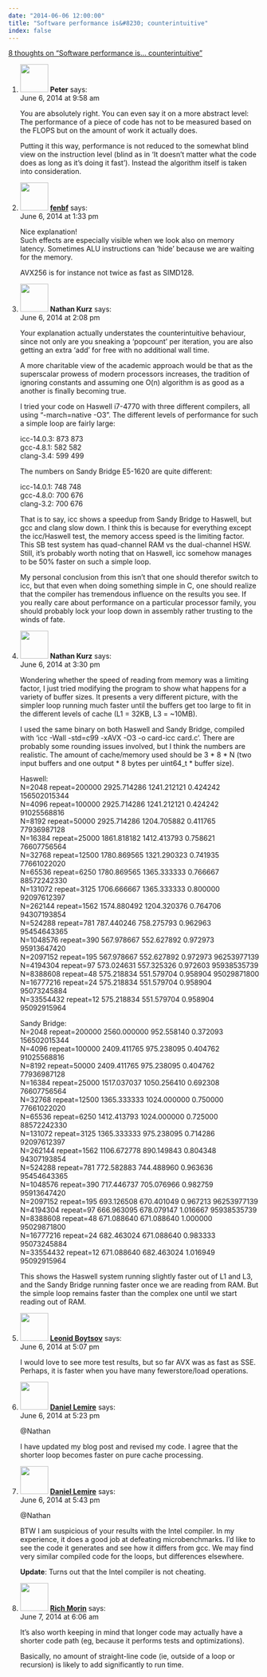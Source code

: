 ```yaml
---
date: "2014-06-06 12:00:00"
title: "Software performance is&#8230; counterintuitive"
index: false
---
```


[8 thoughts on &ldquo;Software performance is&#8230; counterintuitive&rdquo;](/lemire/blog/2014/06-06-software-performance-is-counterintuitive)

<ol class="comment-list">
<li id="comment-128997" class="comment even thread-even depth-1">
<div class="comment-author vcard">
<img alt src="https://secure.gravatar.com/avatar/?s=56&#038;d=mm&#038;r=g" srcset="https://secure.gravatar.com/avatar/?s=112&#038;d=mm&#038;r=g 2x" class="avatar avatar-56 photo avatar-default" height="56" width="56" decoding="async" /> <b class="fn">Peter</b> <span class="says">says:</span> </div>
<div class="comment-metadata"><time datetime="2014-06-06T09:58:22+00:00">June 6, 2014 at 9:58 am</time></a> </div>
<div class="comment-content">
<p>You are absolutely right. You can even say it on a more abstract level: The performance of a piece of code has not to be measured based on the FLOPS but on the amount of work it actually does.</p>
<p>Putting it this way, performance is not reduced to the somewhat blind view on the instruction level (blind as in &lsquo;It doesn&rsquo;t matter what the code does as long as it&rsquo;s doing it fast&rsquo;). Instead the algorithm itself is taken into consideration.</p>
</div>
</li>
<li id="comment-129005" class="comment odd alt thread-odd thread-alt depth-1">
<div class="comment-author vcard">
<img alt src="https://secure.gravatar.com/avatar/9d386c878599019da877e61fb9a9b15f?s=56&#038;d=mm&#038;r=g" srcset="https://secure.gravatar.com/avatar/9d386c878599019da877e61fb9a9b15f?s=112&#038;d=mm&#038;r=g 2x" class="avatar avatar-56 photo" height="56" width="56" decoding="async" /> <b class="fn"><a href="http://www.bfilipek.com" class="url" rel="ugc external nofollow">fenbf</a></b> <span class="says">says:</span> </div>
<div class="comment-metadata"><time datetime="2014-06-06T13:33:35+00:00">June 6, 2014 at 1:33 pm</time></a> </div>
<div class="comment-content">
<p>Nice explanation!<br/>
Such effects are especially visible when we look also on memory latency. Sometimes ALU instructions can &lsquo;hide&rsquo; because we are waiting for the memory.</p>
<p>AVX256 is for instance not twice as fast as SIMD128.</p>
</div>
</li>
<li id="comment-129007" class="comment even thread-even depth-1">
<div class="comment-author vcard">
<img alt src="https://secure.gravatar.com/avatar/bc40eb0aff49fb0aeef0b781db35e29d?s=56&#038;d=mm&#038;r=g" srcset="https://secure.gravatar.com/avatar/bc40eb0aff49fb0aeef0b781db35e29d?s=112&#038;d=mm&#038;r=g 2x" class="avatar avatar-56 photo" height="56" width="56" loading="lazy" decoding="async" /> <b class="fn">Nathan Kurz</b> <span class="says">says:</span> </div>
<div class="comment-metadata"><time datetime="2014-06-06T14:08:12+00:00">June 6, 2014 at 2:08 pm</time></a> </div>
<div class="comment-content">
<p>Your explanation actually understates the counterintuitive behaviour, since not only are you sneaking a &lsquo;popcount&rsquo; per iteration, you are also getting an extra &lsquo;add&rsquo; for free with no additional wall time.</p>
<p>A more charitable view of the academic approach would be that as the superscalar prowess of modern processors increases, the tradition of ignoring constants and assuming one O(n) algorithm is as good as a another is finally becoming true.</p>
<p>I tried your code on Haswell i7-4770 with three different compilers, all using &ldquo;-march=native -O3&rdquo;. The different levels of performance for such a simple loop are fairly large:</p>
<p>icc-14.0.3: 873 873<br/>
gcc-4.8.1: 582 582<br/>
clang-3.4: 599 499</p>
<p>The numbers on Sandy Bridge E5-1620 are quite different:</p>
<p>icc-14.0.1: 748 748<br/>
gcc-4.8.0: 700 676<br/>
clang-3.2: 700 676</p>
<p>That is to say, icc shows a speedup from Sandy Bridge to Haswell, but gcc and clang slow down. I think this is because for everything except the icc/Haswell test, the memory access speed is the limiting factor. This SB test system has quad-channel RAM vs the dual-channel HSW. Still, it&rsquo;s probably worth noting that on Haswell, icc somehow manages to be 50% faster on such a simple loop. </p>
<p>My personal conclusion from this isn&rsquo;t that one should therefor switch to icc, but that even when doing something simple in C, one should realize that the compiler has tremendous influence on the results you see. If you really care about performance on a particular processor family, you should probably lock your loop down in assembly rather trusting to the winds of fate.</p>
</div>
</li>
<li id="comment-129013" class="comment odd alt thread-odd thread-alt depth-1">
<div class="comment-author vcard">
<img alt src="https://secure.gravatar.com/avatar/bc40eb0aff49fb0aeef0b781db35e29d?s=56&#038;d=mm&#038;r=g" srcset="https://secure.gravatar.com/avatar/bc40eb0aff49fb0aeef0b781db35e29d?s=112&#038;d=mm&#038;r=g 2x" class="avatar avatar-56 photo" height="56" width="56" loading="lazy" decoding="async" /> <b class="fn">Nathan Kurz</b> <span class="says">says:</span> </div>
<div class="comment-metadata"><time datetime="2014-06-06T15:30:32+00:00">June 6, 2014 at 3:30 pm</time></a> </div>
<div class="comment-content">
<p>Wondering whether the speed of reading from memory was a limiting factor, I just tried modifying the program to show what happens for a variety of buffer sizes. It presents a very different picture, with the simpler loop running much faster until the buffers get too large to fit in the different levels of cache (L1 = 32KB, L3 = ~10MB). </p>
<p>I used the same binary on both Haswell and Sandy Bridge, compiled with &lsquo;icc -Wall -std=c99 -xAVX -O3 -o card-icc card.c&rsquo;. There are probably some rounding issues involved, but I think the numbers are realistic. The amount of cache/memory used should be 3 * 8 * N (two input buffers and one output * 8 bytes per uint64_t * buffer size). </p>
<p>Haswell:<br/>
N=2048 repeat=200000 2925.714286 1241.212121 0.424242 156502015344<br/>
N=4096 repeat=100000 2925.714286 1241.212121 0.424242 91025568816<br/>
N=8192 repeat=50000 2925.714286 1204.705882 0.411765 77936987128<br/>
N=16384 repeat=25000 1861.818182 1412.413793 0.758621 76607756564<br/>
N=32768 repeat=12500 1780.869565 1321.290323 0.741935 77661022020<br/>
N=65536 repeat=6250 1780.869565 1365.333333 0.766667 88572242330<br/>
N=131072 repeat=3125 1706.666667 1365.333333 0.800000 92097612397<br/>
N=262144 repeat=1562 1574.880492 1204.320376 0.764706 94307193854<br/>
N=524288 repeat=781 787.440246 758.275793 0.962963 95454643365<br/>
N=1048576 repeat=390 567.978667 552.627892 0.972973 95913647420<br/>
N=2097152 repeat=195 567.978667 552.627892 0.972973 96253977139<br/>
N=4194304 repeat=97 573.024631 557.325326 0.972603 95938535739<br/>
N=8388608 repeat=48 575.218834 551.579704 0.958904 95029871800<br/>
N=16777216 repeat=24 575.218834 551.579704 0.958904 95073245884<br/>
N=33554432 repeat=12 575.218834 551.579704 0.958904 95092915964</p>
<p>Sandy Bridge:<br/>
N=2048 repeat=200000 2560.000000 952.558140 0.372093 156502015344<br/>
N=4096 repeat=100000 2409.411765 975.238095 0.404762 91025568816<br/>
N=8192 repeat=50000 2409.411765 975.238095 0.404762 77936987128<br/>
N=16384 repeat=25000 1517.037037 1050.256410 0.692308 76607756564<br/>
N=32768 repeat=12500 1365.333333 1024.000000 0.750000 77661022020<br/>
N=65536 repeat=6250 1412.413793 1024.000000 0.725000 88572242330<br/>
N=131072 repeat=3125 1365.333333 975.238095 0.714286 92097612397<br/>
N=262144 repeat=1562 1106.672778 890.149843 0.804348 94307193854<br/>
N=524288 repeat=781 772.582883 744.488960 0.963636 95454643365<br/>
N=1048576 repeat=390 717.446737 705.076966 0.982759 95913647420<br/>
N=2097152 repeat=195 693.126508 670.401049 0.967213 96253977139<br/>
N=4194304 repeat=97 666.963095 678.079147 1.016667 95938535739<br/>
N=8388608 repeat=48 671.088640 671.088640 1.000000 95029871800<br/>
N=16777216 repeat=24 682.463024 671.088640 0.983333 95073245884<br/>
N=33554432 repeat=12 671.088640 682.463024 1.016949 95092915964</p>
<p>This shows the Haswell system running slightly faster out of L1 and L3, and the Sandy Bridge running faster once we are reading from RAM. But the simple loop remains faster than the complex one until we start reading out of RAM.</p>
</div>
</li>
<li id="comment-129016" class="comment even thread-even depth-1">
<div class="comment-author vcard">
<img alt src="https://secure.gravatar.com/avatar/cdbd04afdb5401d1cbbd390416f3c1e3?s=56&#038;d=mm&#038;r=g" srcset="https://secure.gravatar.com/avatar/cdbd04afdb5401d1cbbd390416f3c1e3?s=112&#038;d=mm&#038;r=g 2x" class="avatar avatar-56 photo" height="56" width="56" loading="lazy" decoding="async" /> <b class="fn"><a href="http://searchivarius.org/about" class="url" rel="ugc external nofollow">Leonid Boytsov</a></b> <span class="says">says:</span> </div>
<div class="comment-metadata"><time datetime="2014-06-06T17:07:57+00:00">June 6, 2014 at 5:07 pm</time></a> </div>
<div class="comment-content">
<p>I would love to see more test results, but so far AVX was as fast as SSE. Perhaps, it is faster when you have many fewerstore/load operations.</p>
</div>
</li>
<li id="comment-129017" class="comment byuser comment-author-lemire bypostauthor odd alt thread-odd thread-alt depth-1">
<div class="comment-author vcard">
<img alt src="https://secure.gravatar.com/avatar/2ca999bef9535950f5b84281a4dab006?s=56&#038;d=mm&#038;r=g" srcset="https://secure.gravatar.com/avatar/2ca999bef9535950f5b84281a4dab006?s=112&#038;d=mm&#038;r=g 2x" class="avatar avatar-56 photo" height="56" width="56" loading="lazy" decoding="async" /> <b class="fn"><a href="https://lemire.me/en/" class="url" rel="ugc">Daniel Lemire</a></b> <span class="says">says:</span> </div>
<div class="comment-metadata"><time datetime="2014-06-06T17:23:48+00:00">June 6, 2014 at 5:23 pm</time></a> </div>
<div class="comment-content">
<p>@Nathan </p>
<p>I have updated my blog post and revised my code. I agree that the shorter loop becomes faster on pure cache processing.</p>
</div>
</li>
<li id="comment-129018" class="comment byuser comment-author-lemire bypostauthor even thread-even depth-1">
<div class="comment-author vcard">
<img alt src="https://secure.gravatar.com/avatar/2ca999bef9535950f5b84281a4dab006?s=56&#038;d=mm&#038;r=g" srcset="https://secure.gravatar.com/avatar/2ca999bef9535950f5b84281a4dab006?s=112&#038;d=mm&#038;r=g 2x" class="avatar avatar-56 photo" height="56" width="56" loading="lazy" decoding="async" /> <b class="fn"><a href="https://lemire.me/en/" class="url" rel="ugc">Daniel Lemire</a></b> <span class="says">says:</span> </div>
<div class="comment-metadata"><time datetime="2014-06-06T17:43:54+00:00">June 6, 2014 at 5:43 pm</time></a> </div>
<div class="comment-content">
<p>@Nathan</p>
<p>BTW I am suspicious of your results with the Intel compiler. In my experience, it does a good job at defeating microbenchmarks. I&rsquo;d like to see the code it generates and see how it differs from gcc. We may find very similar compiled code for the loops, but differences elsewhere.</p>
<p><strong>Update</strong>: Turns out that the Intel compiler is not cheating.</p>
</div>
</li>
<li id="comment-129044" class="comment odd alt thread-odd thread-alt depth-1">
<div class="comment-author vcard">
<img alt src="https://secure.gravatar.com/avatar/d4d28bd014f9e7324bad99dcc3b0d390?s=56&#038;d=mm&#038;r=g" srcset="https://secure.gravatar.com/avatar/d4d28bd014f9e7324bad99dcc3b0d390?s=112&#038;d=mm&#038;r=g 2x" class="avatar avatar-56 photo" height="56" width="56" loading="lazy" decoding="async" /> <b class="fn"><a href="http://www.cfcl.com/rdm/" class="url" rel="ugc external nofollow">Rich Morin</a></b> <span class="says">says:</span> </div>
<div class="comment-metadata"><time datetime="2014-06-07T06:06:59+00:00">June 7, 2014 at 6:06 am</time></a> </div>
<div class="comment-content">
<p>It&rsquo;s also worth keeping in mind that longer code may actually have a shorter code path (eg, because it performs tests and optimizations).</p>
<p>Basically, no amount of straight-line code (ie, outside of a loop or recursion) is likely to add significantly to run time.</p>
</div>
</li>
</ol>
